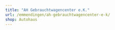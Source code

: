 ```yaml
---
title: "AH Gebrauchtwagencenter e.K."
url: /emmendingen/ah-gebrauchtwagencenter-e-k/
shop: Autohaus
---
```


